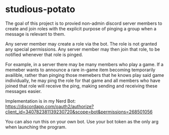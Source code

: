 # studious-potato

The goal of this project is to provied non-admin discord server members to create and join roles with the explicit purpose of pinging a group when a message is relevant to them.

Any server member may create a role via the bot. The role is not granted any special permissions. Any server member may then join that role, to be notified whenever that role is pinged.

For example, in a server there may be many members who play a game. If a memeber wants to announce a rare in-game item becoming temporarily availible, rather than pinging those memebers that he knows play said game individually, he may ping the role for that game and all members who have joined that role will receive the ping, making sending and receiving these messages easier.

Implementation is in my Nerd Bot: https://discordapp.com/oauth2/authorize?client_id=340782381139230720&scope=bot&permissions=268501056

You can also run this on your own bot. Use your bot token as the only arg when launching the program.
